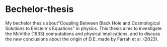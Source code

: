 # Bechelor-thesis
My bechelor thesis about"Coupling Between Black Hole and Cosmological Solutions to Einstein's Equations" in physics. This thesis aims to investigate the McVittie (1933) computations and physical implications, and to discuss the new conclusions about the origin of D.E. made by Farrah et al. (2023).
